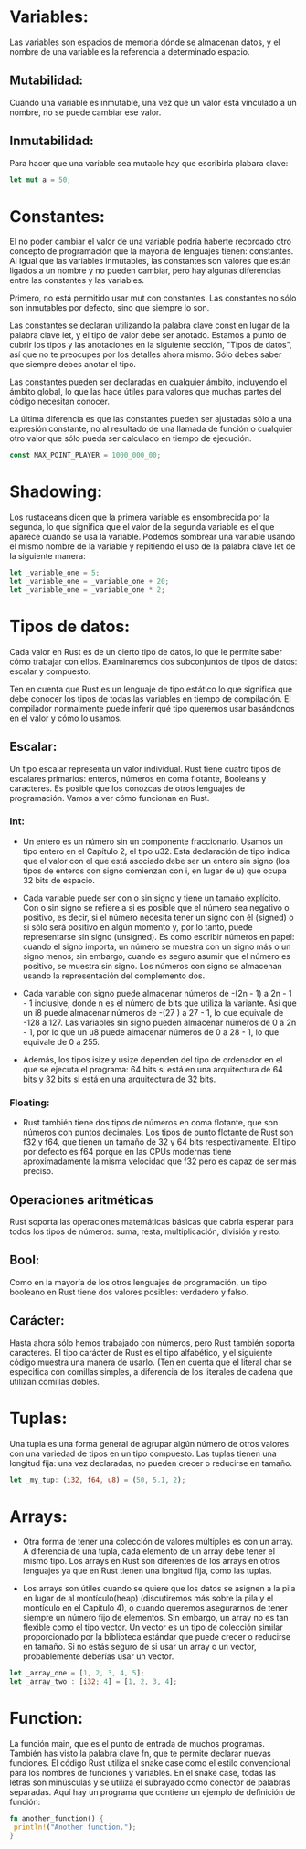 # Variables:
Las variables son espacios de memoria dónde se almacenan datos, y el nombre de una variable es la referencia a determinado espacio.

## Mutabilidad:
Cuando una variable es inmutable, una vez que un valor está vinculado a un nombre, no se puede
cambiar ese valor.

## Inmutabilidad:
Para hacer que una variable sea mutable hay que escribirla plabara clave:
```Rust
let mut a = 50;
```

# Constantes:
El no poder cambiar el valor de una variable podría haberte recordado otro concepto de
programación que la mayoría de lenguajes tienen: constantes. Al igual que las variables inmutables,
las constantes son valores que están ligados a un nombre y no pueden cambiar, pero hay algunas
diferencias entre las constantes y las variables.

Primero, no está permitido usar mut con constantes. Las constantes no sólo son inmutables por
defecto, sino que siempre lo son.

Las constantes se declaran utilizando la palabra clave const en lugar de la palabra clave let, y el tipo
de valor debe ser anotado. Estamos a punto de cubrir los tipos y las anotaciones en la siguiente
sección, "Tipos de datos", así que no te preocupes por los detalles ahora mismo. Sólo debes saber
que siempre debes anotar el tipo.

Las constantes pueden ser declaradas en cualquier ámbito, incluyendo el ámbito global, lo que las
hace útiles para valores que muchas partes del código necesitan conocer.

La última diferencia es que las constantes pueden ser ajustadas sólo a una expresión constante, no al
resultado de una llamada de función o cualquier otro valor que sólo pueda ser calculado en tiempo
de ejecución.
```Rust
const MAX_POINT_PLAYER = 1000_000_00;
```
# Shadowing:
Los rustaceans dicen que la primera variable es ensombrecida por
la segunda, lo que significa que el valor de la segunda variable es el que aparece cuando se usa la
variable. Podemos sombrear una variable usando el mismo nombre de la variable y repitiendo el uso
de la palabra clave let de la siguiente manera:
```Rust
let _variable_one = 5;
let _variable_one = _variable_one + 20;
let _variable_one = _variable_one * 2;
```

# Tipos de datos:
Cada valor en Rust es de un cierto tipo de datos, lo que le permite saber cómo trabajar con ellos.
Examinaremos dos subconjuntos de tipos de datos: escalar y compuesto.

Ten en cuenta que Rust es un lenguaje de tipo estático lo que significa que debe conocer los tipos de
todas las variables en tiempo de compilación. El compilador normalmente puede inferir qué tipo
queremos usar basándonos en el valor y cómo lo usamos.

## Escalar:
Un tipo escalar representa un valor individual. Rust tiene cuatro tipos de escalares primarios:
enteros, números en coma flotante, Booleans y caracteres. Es posible que los conozcas de otros
lenguajes de programación. Vamos a ver cómo funcionan en Rust.

### Int:
- Un entero es un número sin un componente fraccionario. Usamos un tipo entero en el Capítulo 2, el
tipo u32. Esta declaración de tipo indica que el valor con el que está asociado debe ser un entero sin
signo (los tipos de enteros con signo comienzan con i, en lugar de u) que ocupa 32 bits de espacio.

- Cada variable puede ser con o sin signo y tiene un tamaño explícito. Con o sin signo se refiere a si
es posible que el número sea negativo o positivo, es decir, si el número necesita tener un signo con
él (signed) o si sólo será positivo en algún momento y, por lo tanto, puede representarse sin signo
(unsigned). Es como escribir números en papel: cuando el signo importa, un número se muestra con
un signo más o un signo menos; sin embargo, cuando es seguro asumir que el número es positivo,
se muestra sin signo. Los números con signo se almacenan usando la representación del
complemento dos.

- Cada variable con signo puede almacenar números de -(2n - 1) a 2n - 1 - 1 inclusive, donde n es el
número de bits que utiliza la variante. Así que un i8 puede almacenar números de -(27
) a 27 - 1, lo que equivale de -128 a 127. Las variables sin signo pueden almacenar números de 0 a 2n - 1, por lo que un u8 puede almacenar números de 0 a 28 - 1, lo que equivale de 0 a 255.

- Además, los tipos isize y usize dependen del tipo de ordenador en el que se ejecuta el programa: 64
bits si está en una arquitectura de 64 bits y 32 bits si está en una arquitectura de 32 bits.

### Floating:
- Rust también tiene dos tipos de números en coma flotante, que son números con puntos decimales.
Los tipos de punto flotante de Rust son f32 y f64, que tienen un tamaño de 32 y 64 bits
respectivamente. El tipo por defecto es f64 porque en las CPUs modernas tiene aproximadamente la
misma velocidad que f32 pero es capaz de ser más preciso.

## Operaciones aritméticas
Rust soporta las operaciones matemáticas básicas que cabría esperar para todos los tipos de
números: suma, resta, multiplicación, división y resto. 

## Bool:
Como en la mayoría de los otros lenguajes de programación, un tipo booleano en Rust tiene dos
valores posibles: verdadero y falso.

## Carácter:
Hasta ahora sólo hemos trabajado con números, pero Rust también soporta caracteres. El tipo
carácter de Rust es el tipo alfabético, y el siguiente código muestra una manera de usarlo. (Ten en
cuenta que el literal char se especifica con comillas simples, a diferencia de los literales de cadena
que utilizan comillas dobles.

# Tuplas:
Una tupla es una forma general de agrupar algún número de otros valores con una variedad de tipos
en un tipo compuesto. Las tuplas tienen una longitud fija: una vez declaradas, no pueden crecer o reducirse en tamaño.
```Rust
let _my_tup: (i32, f64, u8) = (50, 5.1, 2);
```

# Arrays:
- Otra forma de tener una colección de valores múltiples es con un array. A diferencia de una tupla, cada elemento de un array debe tener el mismo tipo. Los arrays en Rust son diferentes de los arrays en otros lenguajes ya que en Rust tienen una longitud fija, como las tuplas.

- Los arrays son útiles cuando se quiere que los datos se asignen a la pila en lugar de al montículo(heap) (discutiremos más sobre la pila y el montículo en el Capítulo 4), o cuando queremos asegurarnos de tener siempre un número fijo de elementos. Sin embargo, un array no es tan flexible como el tipo vector. Un vector es un tipo de colección similar proporcionado por la biblioteca estándar que puede crecer o reducirse en tamaño. Si no estás seguro de si usar un array o un vector, probablemente deberías usar un vector.
```Rust
let _array_one = [1, 2, 3, 4, 5];
let _array_two : [i32; 4] = [1, 2, 3, 4];
```

# Function:
La función main, que es el punto de entrada de muchos programas.
También has visto la palabra clave fn, que te permite declarar nuevas funciones.
El código Rust utiliza el snake case como el estilo convencional para los nombres de funciones y
variables. En el snake case, todas las letras son minúsculas y se utiliza el subrayado como conector
de palabras separadas. Aquí hay un programa que contiene un ejemplo de definición de función:
```Rust
fn another_function() {
 println!("Another function.");
}
```